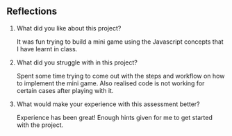 ## Reflections

1. What did you like about this project?

   It was fun trying to build a mini game using the Javascript concepts that I have learnt in class. 

2. What did you struggle with in this project?

   Spent some time trying to come out with the steps and workflow on how to implement the mini game. Also realised code is not working for certain cases after playing with it.

3. What would make your experience with this assessment better?

   Experience has been great! Enough hints given for me to get started with the project.
